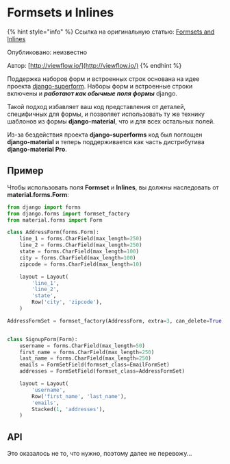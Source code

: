 # Formsets и Inlines

{% hint style="info" %}
Ссылка на оригинальную статью: [Formsets and Inlines](http://docs.viewflow.io/forms\_formsets.html)

Опубликовано: неизвестно

Автор: [http://viewflow.io/](http://viewflow.io/)
{% endhint %}

Поддержка наборов форм и встроенных строк основана на идее проекта [django-superform](https://github.com/gregmuellegger/django-superform). Наборы форм и встроенные строки включены и _**работают как обычные поля формы**_ django.

Такой подход избавляет ваш код представления от деталей, специфичных для формы, и позволяет использовать ту же технику шаблонов из формы **django-material**, что и для всех остальных полей.

Из-за бездействия проекта **django-superforms** код был поглощен **django-material** и теперь поддерживается как часть дистрибутива **django-material Pro**.

## Пример

Чтобы использовать поля **Formset** и **Inlines**, вы должны наследовать от **material.forms.Form**:

```python
from django import forms
from django.forms import formset_factory
from material.forms import Form

class AddressForm(forms.Form):
    line_1 = forms.CharField(max_length=250)
    line_2 = forms.CharField(max_length=250)
    state = forms.CharField(max_length=100)
    city = forms.CharField(max_length=100)
    zipcode = forms.CharField(max_length=10)

    layout = Layout(
        'line_1',
        'line_2',
        'state',
        Row('city', 'zipcode'),
    )

AddressFormSet = formset_factory(AddressForm, extra=3, can_delete=True)


class SignupForm(Form):
    username = forms.CharField(max_length=50)
    first_name = forms.CharField(max_length=250)
    last_name = forms.CharField(max_length=250)
    emails = FormSetField(formset_class=EmailFormSet)
    addresses = FormSetField(formset_class=AddressFormSet)

    layout = Layout(
        'username',
        Row('first_name', 'last_name'),
        'emails',
        Stacked(1, 'addresses'),
    )
```

## API

Это оказалось не то, что нужно, поэтому далее не перевожу...
